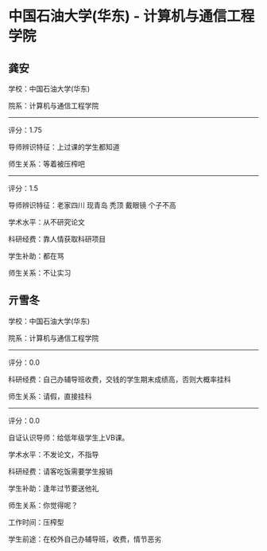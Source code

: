 # 中国石油大学(华东) - 计算机与通信工程学院

## 龚安

学校：中国石油大学(华东)

院系：计算机与通信工程学院

* * *

评分：1.75

导师辨识特征：上过课的学生都知道

师生关系：等着被压榨吧

* * *

评分：1.5

导师辨识特征：老家四川 现青岛 秃顶 戴眼镜 个子不高

学术水平：从不研究论文

科研经费：靠人情获取科研项目

学生补助：都在骂

师生关系：不让实习

## 亓雪冬

学校：中国石油大学(华东)

院系：计算机与通信工程学院

* * *

评分：0.0

科研经费：自己办辅导班收费，交钱的学生期末成绩高，否则大概率挂科

师生关系：请假，直接挂科

* * *

评分：0.0

自证认识导师：给低年级学生上VB课。

学术水平：不发论文，不指导

科研经费：请客吃饭需要学生报销

学生补助：逢年过节要送他礼

师生关系：你觉得呢？

工作时间：压榨型

学生前途：在校外自己办辅导班，收费，情节恶劣